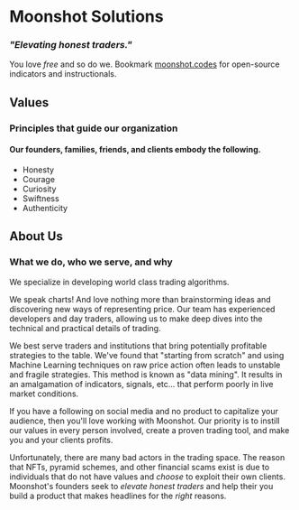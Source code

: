 # Moonshot Solutions
### _"Elevating honest traders."_

You love _free_ and so do we.
Bookmark [moonshot.codes](moonshot.codes) for open-source indicators and instructionals.

## Values
### Principles that guide our organization
#### Our founders, families, friends, and clients embody the following.
- Honesty
- Courage
- Curiosity
- Swiftness
- Authenticity

## About Us
### What we do, who we serve, and why

We specialize in developing world class trading algorithms.

We speak charts! And love nothing more than brainstorming ideas and discovering new ways of representing price.
Our team has experienced developers and day traders, allowing us to make deep dives into the technical and practical details of trading.

We best serve traders and institutions that bring potentially profitable strategies to the table.
We've found that "starting from scratch" and using Machine Learning techniques on raw price action often leads to unstable and fragile strategies.
This method is known as "data mining". It results in an amalgamation of indicators, signals, etc... that perform poorly in live market conditions.

If you have a following on social media and no product to capitalize your audience, then you'll love working with Moonshot.
Our priority is to instill our values in every person involved, create a proven trading tool, and make you and your clients profits.

Unfortunately, there are many bad actors in the trading space.
The reason that NFTs, pyramid schemes, and other financial scams exist is due to individuals that do not have values and _choose_ to exploit their own clients.
Moonshot's founders seek to _elevate honest traders_ and help their you build a product that makes headlines for the _right_ reasons.

